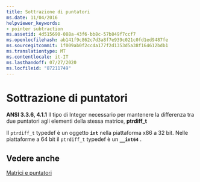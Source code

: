 ```yaml
---
title: Sottrazione di puntatori
ms.date: 11/04/2016
helpviewer_keywords:
- pointer subtraction
ms.assetid: 4d515690-088a-43f6-bb8c-57b849f7ccf7
ms.openlocfilehash: ab141f9c862c7d3a8f7e939c021c0fd1ed9487fe
ms.sourcegitcommit: 1f009ab0f2cc4a177f2d1353d5a38f164612bdb1
ms.translationtype: MT
ms.contentlocale: it-IT
ms.lasthandoff: 07/27/2020
ms.locfileid: "87211749"
---
```

# <a name="pointer-subtraction"></a>Sottrazione di puntatori

**ANSI 3.3.6, 4.1.1** Il tipo di Integer necessario per mantenere la differenza tra due puntatori agli elementi della stessa matrice, **ptrdiff_t**

Il `ptrdiff_t` typedef è un oggetto **`int`** nella piattaforma x86 a 32 bit. Nelle piattaforme a 64 bit il `ptrdiff_t` typedef è un **`__int64`** .

## <a name="see-also"></a>Vedere anche

[Matrici e puntatori](../c-language/arrays-and-pointers.md)
